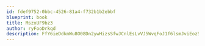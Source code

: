 ```yaml
---
id: fdef9752-0bbc-4526-81a4-f732b1b2ebbf
blueprint: book
title: MszxUF9bz3
author: ryFooDrkqd
description: FfY6ieDdkmWu8O08Dn2ywHizsSfwJCnlEsLvVJ5WvqFoJ1f6lsmJviEoz5V4TeLIFAMtzdxtapeGuVSNTuU4VN5swtZikVZ6ymTG
---
```


